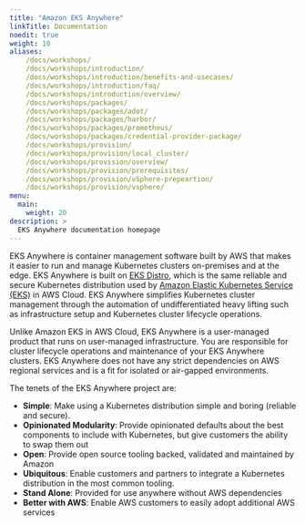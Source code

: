 ```yaml
---
title: "Amazon EKS Anywhere"
linkTitle: Documentation
noedit: true
weight: 10
aliases:
    /docs/workshops/
    /docs/workshops/introduction/
    /docs/workshops/introduction/benefits-and-usecases/
    /docs/workshops/introduction/faq/
    /docs/workshops/introduction/overview/
    /docs/workshops/packages/
    /docs/workshops/packages/adot/
    /docs/workshops/packages/harbor/
    /docs/workshops/packages/prometheus/
    /docs/workshops/packages/credential-provider-package/
    /docs/workshops/provision/
    /docs/workshops/provision/local_cluster/
    /docs/workshops/provision/overview/
    /docs/workshops/provision/prerequisites/
    /docs/workshops/provision/vSphere-prepeartion/
    /docs/workshops/provision/vsphere/
menu:
  main:
    weight: 20
description: >
  EKS Anywhere documentation homepage
---
```


EKS Anywhere is container management software built by AWS that makes it easier to run and manage Kubernetes clusters on-premises and at the edge. EKS Anywhere is built on [EKS Distro](https://distro.eks.amazonaws.com/), which is the same reliable and secure Kubernetes distribution used by [Amazon Elastic Kubernetes Service (EKS)](https://docs.aws.amazon.com/eks/latest/userguide/what-is-eks.html) in AWS Cloud. EKS Anywhere simplifies Kubernetes cluster management through the automation of undifferentiated heavy lifting such as infrastructure setup and Kubernetes cluster lifecycle operations.

Unlike Amazon EKS in AWS Cloud, EKS Anywhere is a user-managed product that runs on user-managed infrastructure. You are responsible for cluster lifecycle operations and maintenance of your EKS Anywhere clusters. EKS Anywhere does not have any strict dependencies on AWS regional services and is a fit for isolated or air-gapped environments.

The tenets of the EKS Anywhere project are:

- **Simple**: Make using a Kubernetes distribution simple and boring (reliable and secure).
- **Opinionated Modularity**: Provide opinionated defaults about the best components to include with Kubernetes, but give customers the ability to swap them out
- **Open**: Provide open source tooling backed, validated and maintained by Amazon
- **Ubiquitous**: Enable customers and partners to integrate a Kubernetes distribution in the most common tooling.
- **Stand Alone**: Provided for use anywhere without AWS dependencies
- **Better with AWS**: Enable AWS customers to easily adopt additional AWS services
